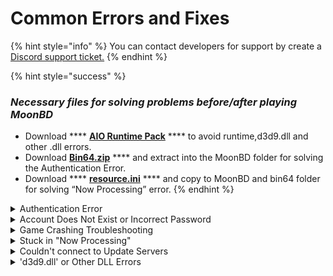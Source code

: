 # Common Errors and Fixes

{% hint style="info" %}
You can contact developers for support by create a [Discord support ticket.](../informations/discord.md)
{% endhint %}

{% hint style="success" %}
### _**Necessary files for solving problems before/after playing MoonBD**_

* Download **** [**AIO Runtime Pack**](https://drive.google.com/file/d/1kPBubay0L5OBCDIe4FjoD90sqcavKs2K/view?usp=sharing) **** to avoid runtime,d3d9.dll and other .dll errors.
* Download [**Bin64.zip**](https://drive.google.com/file/d/1yvp2cZ8E7--wbuq9LoOq4goKNwyNbgOK/view?usp=sharing) **** and extract into the MoonBD folder for solving the Authentication Error.
* Download **** [**resource.ini**](https://drive.google.com/file/d/1RrMdgwPaa-CF3wYkEjjZ83GZRTHlVS7g/view?usp=sharing) **** and copy to MoonBD and bin64 folder for solving “Now Processing” error.
{% endhint %}

<details>

<summary>Authentication Error</summary>

This error may caused if your bin64 folder is broken. Download the file with given link and extract it in game folder [download clean bin64 here](https://drive.google.com/file/d/19kdDzSm3kTHf0h2gTQP9lgOu6hQM8YUs/view?usp=sharing).

</details>

<details>

<summary>Account Does Not Exist or Incorrect Password</summary>

As this may be obvious check your username and password in launcher re-enter in launcher and try again. If does not work reset your password or change it if you can login to website. If not save your password via forgot password section in website.

</details>

<details>

<summary>Game Crashing Troubleshooting</summary>

_**Crahsing After Select Channel**_

1. If you encounter this issue there are 2 reasons on is if you try to login to an account that is already online in game or it can be caused by servers and protection. Contact developers.
2. If you don't have **.NET 6.0** installed on your pc might also caused the crash. Install it and try again. [**Download Here**](https://dotnet.microsoft.com/en-us/download/dotnet/6.0).&#x20;

_**Crashing In game or On Loading Screen**_

1. This is caused by your game having some broken PAZ files in Paz folder. Make zip of Log folder in your game folder and send it to developers.

</details>

<details>

<summary>Stuck in "Now Processing"</summary>

Either servers are in maintenance or your service.ini file has wrong URLs for logins. Extract this service.ini file to game folder and bin64 folder in game folder [Download here](https://download.moonbd.online/service.ini.zip).

</details>

<details>

<summary>Couldn't connect to Update Servers</summary>

Either servers are in maintenance or your launcher is broken download clean launcher and extract inside game folder [Download here](https://download.moonbd.online/moonbdlauncher.zip).

</details>

<details>

<summary>'d3d9.dll' or Other DLL Errors</summary>

Your OS probably missing some required DLL files download and run this. [Download here](https://www.computerbase.de/downloads/systemtools/all-in-one-runtimes/).

</details>
